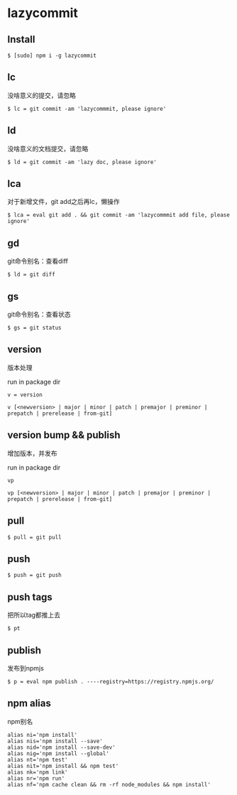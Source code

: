 # lazycommit

## Install

```
$ [sudo] npm i -g lazycommit
```

## lc

没啥意义的提交，请忽略

```
$ lc = git commit -am 'lazycommmit, please ignore'
```

## ld

没啥意义的文档提交，请忽略

```
$ ld = git commit -am 'lazy doc, please ignore'
```

## lca

对于新增文件，git add之后再lc，懒操作

```
$ lca = eval git add . && git commit -am 'lazycommmit add file, please ignore'
```

## gd

git命令别名：查看diff

```
$ ld = git diff
```

## gs

git命令别名：查看状态

```
$ gs = git status
```

## version

版本处理

run in package dir
 
```
v = version

v [<newversion> | major | minor | patch | premajor | preminor | prepatch | prerelease | from-git]
``` 

## version bump &&  publish

增加版本，并发布

run in package dir
 
```
vp 

vp [<newversion> | major | minor | patch | premajor | preminor | prepatch | prerelease | from-git]
``` 

## pull 

```
$ pull = git pull
```

## push

```
$ push = git push
```

## push tags

把所以tag都推上去

```
$ pt 
```

## publish

发布到npmjs

```
$ p = eval npm publish . ----registry=https://registry.npmjs.org/
```

## npm alias

npm别名

```
alias ni='npm install'
alias nis='npm install --save'
alias nid='npm install --save-dev'
alias nig='npm install --global'
alias nt='npm test'
alias nit='npm install && npm test'
alias nk='npm link'
alias nr='npm run'
alias nf='npm cache clean && rm -rf node_modules && npm install'
```